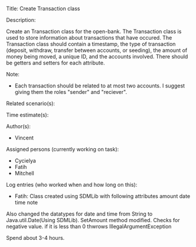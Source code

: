 Title: Create Transaction class

Description:

  Create an Transaction class for the open-bank. The Transaction class
  is used to store information about transactions that have occured.
  The Transaction class should contain a timestamp, the type of transaction
  (deposit, withdraw, transfer between accounts, or seeding), the amount of
  money being moved, a unique ID, and the accounts involved. There should be
  getters and setters for each attribute.
  
  Note:
  - Each transaction should be related to at most two accounts. I suggest
  giving them the roles "sender" and "reciever".
 
  
Related scenario(s):


  
Time estimate(s):

  

Author(s):

  - Vincent

Assigned persons (currently working on task):

  - Cycielya
  - Fatih
  - Mitchell

Log entries (who worked when and how long on this):
- Fatih: Class created using SDMLib with following attributes
amount
date
time
note

Also changed the datatypes for date and time from String to Java.util.Date(Using SDMLib).
SetAmount method modified. Checks for negative value. if it is less than 0 thwrows IllegalArgumentException

Spend about 3-4 hours.


